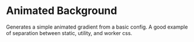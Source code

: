 # Animated Background

Generates a simple animated gradient from a basic config. A good example of separation between static, utility, and worker css.
